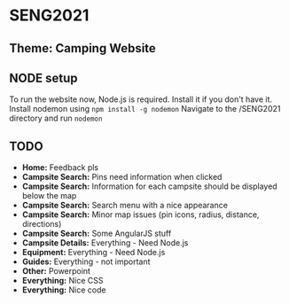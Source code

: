 # SENG2021
## Theme: Camping Website

## NODE setup
To run the website now, Node.js is required. Install it if you don't have it.
Install nodemon using `npm install -g nodemon`
Navigate to the /SENG2021 directory and run `nodemon`

## TODO
* **Home:** Feedback pls
* **Campsite Search:** Pins need information when clicked
* **Campsite Search:** Information for each campsite should be displayed below the map
* **Campsite Search:** Search menu with a nice appearance
* **Campsite Search:** Minor map issues (pin icons, radius, distance, directions)
* **Campsite Search:** Some AngularJS stuff
* **Campsite Details:** Everything - Need Node.js
* **Equipment:** Everything - Need Node.js
* **Guides:** Everything - not important
* **Other:** Powerpoint
* **Everything:** Nice CSS
* **Everything:** Nice code
